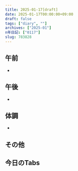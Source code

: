 ```yaml
---
title: 2025-01-17[draft]
date: 2025-01-17T00:00:00+09:00
draft: false
tags: ["diary", ""]
archives: ["2025-01"]
n年日記: ["0117"]
slug: 783828
---
```

## 午前
- 
## 午後
- 
## 体調
- 
## その他
## 今日のTabs